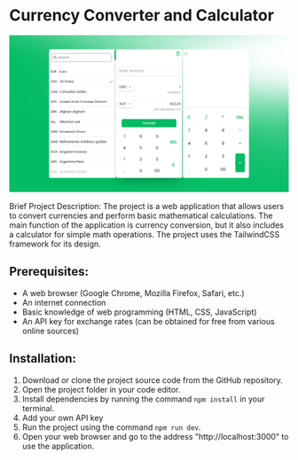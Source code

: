 # Currency Converter and Calculator

![Design preview for Curencies Conversion Calculator](img/Preview-photo-app.png)

Brief Project Description: The project is a web application that allows users to convert currencies and perform basic mathematical calculations. The main function of the application is currency conversion, but it also includes a calculator for simple math operations. The project uses the TailwindCSS framework for its design.

## Prerequisites:

- A web browser (Google Chrome, Mozilla Firefox, Safari, etc.)
- An internet connection
- Basic knowledge of web programming (HTML, CSS, JavaScript)
- An API key for exchange rates (can be obtained for free from various online sources)

## Installation:

1. Download or clone the project source code from the GitHub repository.
2. Open the project folder in your code editor.
3. Install dependencies by running the command `npm install` in your terminal.
4. Add your own API key
5. Run the project using the command `npm run dev`.
6. Open your web browser and go to the address "http://localhost:3000" to use the application.

